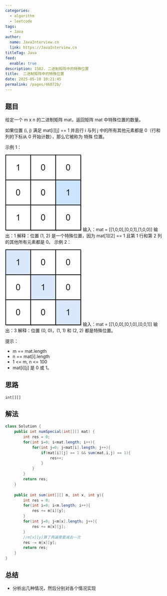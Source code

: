 ```yaml
---
categories: 
  - algorithm
  - leetcode
tags: 
  - Java
author: 
  name: JavaInterview.cn
  link: https://JavaInterview.cn
titleTag: Java
feed: 
  enable: true
description: 1582. 二进制矩阵中的特殊位置
title:  二进制矩阵中的特殊位置
date: 2025-05-10 10:21:45
permalink: /pages/46072b/
---
```


## 题目

给定一个 m x n 的二进制矩阵 mat，返回矩阵 mat 中特殊位置的数量。

如果位置 (i, j) 满足 mat[i][j] == 1 并且行 i 与列 j 中的所有其他元素都是 0（行和列的下标从 0 开始计数），那么它被称为 特殊 位置。



示例 1：

![special1.jpg](../../../media/pictures/leetcode/special1.jpg)
    输入：mat = [[1,0,0],[0,0,1],[1,0,0]]
    输出：1
    解释：位置 (1, 2) 是一个特殊位置，因为 mat[1][2] == 1 且第 1 行和第 2 列的其他所有元素都是 0。
示例 2：

![special-grid.jpg](../../../media/pictures/leetcode/special-grid.jpg)
    输入：mat = [[1,0,0],[0,1,0],[0,0,1]]
    输出：3
    解释：位置 (0, 0)，(1, 1) 和 (2, 2) 都是特殊位置。


提示：

* m == mat.length
* n == mat[i].length
* 1 <= m, n <= 100
* mat[i][j] 是 0 或 1。

## 思路

    int[][]

## 解法
```java
class Solution {
    public int numSpecial(int[][] mat) {
        int res = 0;
        for(int i=0; i<mat.length; i++){
            for(int j=0; j<mat[i].length; j++){
                if(mat[i][j] == 1 && sum(mat,i,j) == 1){
                    res++;
                } 
            }
        }
        return res;
    }

    public int sum(int[][] m, int x, int y){
        int res = 0;
        for(int i=0; i<m.length; i++){
            res += m[i][y];
        }
        for(int j=0; j<m[x].length; j++){
            res += m[x][j];
        }
        //m[x][y]算了两遍需要减去一次
        res -= m[x][y];
        return res;
    }
}

```

## 总结

- 分析出几种情况，然后分别对各个情况实现 
